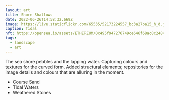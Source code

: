 ```yaml
---
layout: art
title: Shore Shallows
date: 2022-06-26T14:58:32.669Z
image: https://live.staticflickr.com/65535/52173224557_bc3a27ba15_h_d.jpg
caption: Tidal
nft: https://opensea.io/assets/ETHEREUM/0x495f947276749ce646f68ac8c248420045cb7b5e/48162648330355413914028108631647327469322174667090404439099707900809457958913
tags:
  - landscape
  - art
---
```

The sea shore pebbles and the lapping water. Capturing colours and textures for the curved form. Added structural elements; repositories for the image details and colours that are alluring in the moment.

* Course Sand
* Tidal Waters
* Weathered Stones
